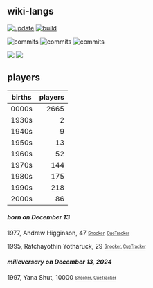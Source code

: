 ## wiki-langs
[![update](https://github.com/dreamerminsk/wiki-langs/actions/workflows/update-tables.yml/badge.svg)](https://github.com/dreamerminsk/wiki-langs/actions/workflows/update-tables.yml)
[![build](https://github.com/dreamerminsk/wiki-langs/actions/workflows/build.yml/badge.svg)](https://github.com/dreamerminsk/wiki-langs/actions/workflows/build.yml)

![commits](https://img.shields.io/github/commit-activity/y/dreamerminsk/wiki-langs)
![commits](https://img.shields.io/github/commit-activity/m/dreamerminsk/wiki-langs)
![commits](https://img.shields.io/github/commit-activity/w/dreamerminsk/wiki-langs)

![](https://img.shields.io/github/languages/code-size/dreamerminsk/wiki-langs)
![](https://img.shields.io/github/repo-size/dreamerminsk/wiki-langs)

## players
| births | players |
| :----: | ------: |
| 0000s | 2665 |
| 1930s | 2 |
| 1940s | 9 |
| 1950s | 13 |
| 1960s | 52 |
| 1970s | 144 |
| 1980s | 175 |
| 1990s | 218 |
| 2000s | 86 |

#### ***born on December 13***
1977, Andrew Higginson, 47 <sub><sup>[Snooker](http://www.snooker.org/res/index.asp?player=25), [CueTracker](http://cuetracker.net/Players/andrew-higginson/)</sup></sub>

1995, Ratchayothin Yotharuck, 29 <sub><sup>[Snooker](http://www.snooker.org/res/index.asp?player=1263), [CueTracker](http://cuetracker.net/Players/ratchayothin-yotharuck/)</sup></sub>


#### ***milleversary on December 13, 2024***
1997, Yana Shut, 10000 <sub><sup>[Snooker](http://www.snooker.org/res/index.asp?player=1816), [CueTracker](http://cuetracker.net/Players/yana-shut/)</sup></sub>



